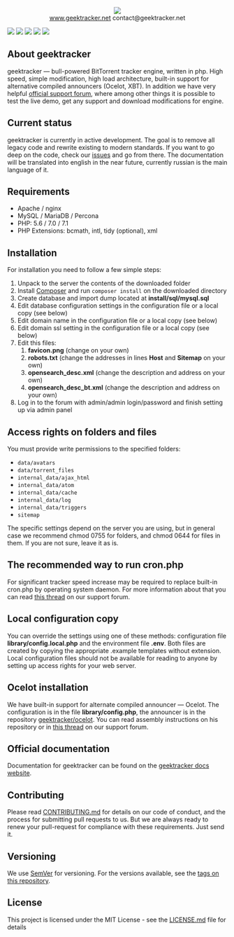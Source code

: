 <p align="center"><img src="http://www.geektracker.net/data/avatars/gallery/noavatar.png"><br>
   <a href="geektracker.net">www.geektracker.net</a>
contact@geektracker.net</p>

<img src="http://www.geektracker.net/data/images/1.jpg">
<img src="http://www.geektracker.net/data/images/2.jpg">
<img src="http://www.geektracker.net/data/images/3.jpg">
<img src="http://www.geektracker.net/data/images/4.jpg">
<img src="http://www.geektracker.net/data/images/5.jpg">

## About geektracker

geektracker — bull-powered BitTorrent tracker engine, written in php. High speed, simple modification, high load 
architecture, built-in support for alternative compiled announcers (Ocelot, XBT). In addition we have very helpful 
[official support forum](https://geektracker.com/forum), where among other things it is possible to test the live 
demo, get any support and download modifications for engine.

## Current status

geektracker is currently in active development. The goal is to remove all legacy code and rewrite existing to 
modern standards. If you want to go deep on the code, check our [issues](https://github.com/geektracker/geektracker/issues) 
and go from there. The documentation will be translated into english in the near future, currently russian is the main language of it.

## Requirements

* Apache / nginx
* MySQL / MariaDB / Percona
* PHP: 5.6 / 7.0 / 7.1
* PHP Extensions: bcmath, intl, tidy (optional), xml

## Installation

For installation you need to follow a few simple steps:

1. Unpack to the server the contents of the downloaded folder
1. Install [Composer](https://getcomposer.org/) and run `composer install` on the downloaded directory
1. Create database and import dump located at **install/sql/mysql.sql**
1. Edit database configuration settings in the configuration file or a local copy (see below)
1. Edit domain name in the configuration file or a local copy (see below)
1. Edit domain ssl setting in the configuration file or a local copy (see below)
1. Edit this files:
   1. **favicon.png** (change on your own)
   1. **robots.txt** (change the addresses in lines **Host** and **Sitemap** on your own)
   1. **opensearch_desc.xml** (change the description and address on your own)
   1. **opensearch_desc_bt.xml** (change the description and address on your own)
1. Log in to the forum with admin/admin login/password and finish setting up via admin panel

## Access rights on folders and files

You must provide write permissions to the specified folders:
* `data/avatars`
* `data/torrent_files`
* `internal_data/ajax_html`
* `internal_data/atom`
* `internal_data/cache`
* `internal_data/log`
* `internal_data/triggers`
* `sitemap`

The specific settings depend on the server you are using, but in general case we recommend chmod 0755 for folders, 
and chmod 0644 for files in them. If you are not sure, leave it as is.

## The recommended way to run cron.php

For significant tracker speed increase may be required to replace built-in cron.php by operating system daemon. For more 
information about that you can read [this thread](https://geektracker.com/forum/threads/52/) on our support forum.

## Local configuration copy

You can override the settings using one of these methods: configuration file **library/config.local.php** and the environment
file **.env**. Both files are created by copying the appropriate .example templates without extension. Local configuration files 
should not be available for reading to anyone by setting up access rights for your web server.

## Ocelot installation

We have built-in support for alternate compiled announcer — Ocelot. The configuration is in the file **library/config.php**,
the announcer is in the repository [geektracker/ocelot](https://github.com/geektracker/ocelot). You can read assembly instructions
on his repository or in [this thread](https://geektracker.com/forum/threads/26078/) on our support forum.

## Official documentation

Documentation for geektracker can be found on the [geektracker docs website](https://docs.geektracker.com).

## Contributing

Please read [CONTRIBUTING.md](CONTRIBUTING.md) for details on our code of conduct, and the process for 
submitting pull requests to us. But we are always ready to renew your pull-request for compliance with 
these requirements. Just send it.

## Versioning

We use [SemVer](http://semver.org/) for versioning. For the versions available, see the [tags on this repository](https://github.com/geektracker/geektracker/tags). 

## License

This project is licensed under the MIT License - see the [LICENSE.md](LICENSE.md) file for details
